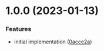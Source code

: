 # 1.0.0 (2023-01-13)


### Features

* initial implementation ([0acce2a](https://github.com/EricCrosson/find-semantic-release-config/commit/0acce2a156ed4d671d83cfc9f569f4c70d409449))
